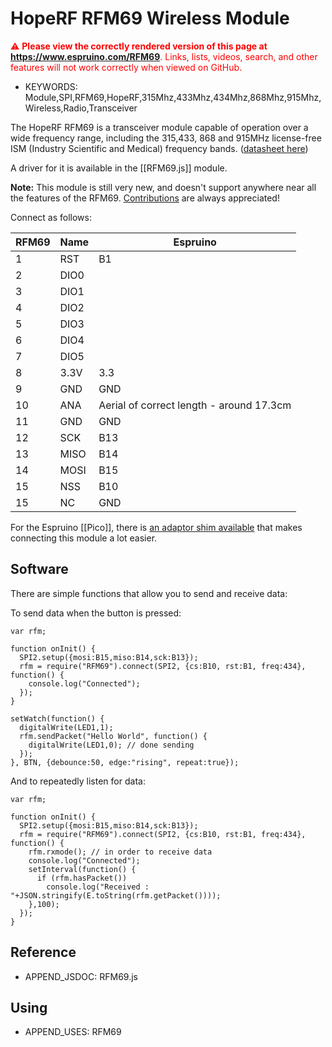 <!--- Copyright (c) 2015 Gordon Williams, Pur3 Ltd. See the file LICENSE for copying permission. -->
HopeRF RFM69 Wireless Module
======================

<span style="color:red">:warning: **Please view the correctly rendered version of this page at https://www.espruino.com/RFM69**. Links, lists, videos, search, and other features will not work correctly when viewed on GitHub.</span>

* KEYWORDS: Module,SPI,RFM69,HopeRF,315Mhz,433Mhz,434Mhz,868Mhz,915Mhz,Wireless,Radio,Transceiver

The HopeRF RFM69 is a transceiver module capable of operation over a wide frequency range, including the 315,433, 868 and 915MHz license-free ISM (Industry Scientific and Medical) frequency bands. ([datasheet here](http://www.hoperf.cn/upload/rf/RFM69-V1.3.pdf))

A driver for it is available in the [[RFM69.js]] module.

**Note:** This module is still very new, and doesn't support anywhere near all the features of the RFM69. [Contributions](https://github.com/espruino/EspruinoDocs/blob/master/devices/RFM69.js) are always appreciated!

Connect as follows:

| RFM69 | Name |  Espruino  |
|-------|------|------------|
| 1 | RST  | B1 |
| 2 | DIO0 | | 
| 3 | DIO1 | | 
| 4 | DIO2 | | 
| 5 | DIO3 | | 
| 6 | DIO4 | | 
| 7 | DIO5 | | 
| 8 | 3.3V | 3.3 |
| 9 | GND | GND |
| 10 | ANA | Aerial of correct length - around 17.3cm |
| 11 | GND | GND |
| 12 | SCK | B13 |
| 13 | MISO | B14 |
| 14 | MOSI | B15 |
| 15 | NSS | B10 |
| 15 | NC | GND |

For the Espruino [[Pico]], there is [an adaptor shim available](/Shims#rfm69-rfm12b-0-1-adaptor) that makes connecting this module a lot easier.


Software
-----------

There are simple functions that allow you to send and receive data:

To send data when the button is pressed:

```
var rfm;

function onInit() {
  SPI2.setup({mosi:B15,miso:B14,sck:B13});
  rfm = require("RFM69").connect(SPI2, {cs:B10, rst:B1, freq:434}, function() {
    console.log("Connected");
  });
}

setWatch(function() {
  digitalWrite(LED1,1);
  rfm.sendPacket("Hello World", function() {
    digitalWrite(LED1,0); // done sending
  });
}, BTN, {debounce:50, edge:"rising", repeat:true});
```

And to repeatedly listen for data:

```
var rfm;

function onInit() {
  SPI2.setup({mosi:B15,miso:B14,sck:B13});
  rfm = require("RFM69").connect(SPI2, {cs:B10, rst:B1, freq:434}, function() {
    rfm.rxmode(); // in order to receive data
    console.log("Connected");
    setInterval(function() { 
      if (rfm.hasPacket()) 
        console.log("Received : "+JSON.stringify(E.toString(rfm.getPacket()))); 
    },100);
  });
}
```

Reference
--------------
 
* APPEND_JSDOC: RFM69.js

Using 
-----

* APPEND_USES: RFM69

